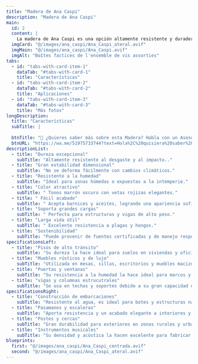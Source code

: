 ```yaml
---
title: "Madera de Ana Caspi"
description: "Madera de Ana Caspi"
main:
  id: 2
  content: |
    La madera de Ana Caspi es una opción altamente resistente y duradera, utilizada en la carpintería y construcción debido a su alta densidad y gran estabilidad. Su coloración varía entre tonos marrón oscuro y rojizo, con una textura fina y uniforme. Es conocida por su gran resistencia a la humedad y a los ataques de insectos, lo que la hace ideal para aplicaciones tanto en interiores como en exteriores.
  imgCard: "@/images/ana_caspi/Ana_Caspi_ateral.avif"
  imgMain: "@/images/ana_caspi/Ana_Caspi.avif"
  imgAlt: "Boîtes factices de l'ensemble de vis assorties"
tabs:
  - id: "tabs-with-card-item-1"
    dataTab: "#tabs-with-card-1"
    title: "Características"
  - id: "tabs-with-card-item-2"
    dataTab: "#tabs-with-card-2"
    title: "Aplicaciones"
  - id: "tabs-with-card-item-3"
    dataTab: "#tabs-with-card-3"
    title: "Más fotos"
longDescription:
  title: "Características"
  subTitle: |
    
  btnTitle: "📲 ¿Quieres saber más sobre esta Madera? Habla con un Asesor"
  btnURL: "https://wa.me/51975733744?text=Hola%2C%20quisiera%20saber%20m%C3%A1s%20sobre%20la%20madera%20de%20Ana_Caspi%20disponible%20en%20Cheaper%20Buy."
descriptionList:
  - title: "Dureza excepcional"
    subTitle: "Altamente resistente al desgaste y al impacto.."
  - title: "Gran estabilidad dimensional"
    subTitle: "No se deforma fácilmente con cambios climáticos."
  - title: "Resistente a la humedad"
    subTitle: "Ideal para zonas húmedas o expuestas a la intemperie."
  - title: "Color atractivo"
    subTitle: " Tonos marrón oscuro con vetas rojizas elegantes."
  - title: " Fácil acabado"
    subTitle: " Acepta barnices y aceites, logrando una apariencia sofisticada."
  - title: "Soporta grandes cargas"
    subTitle: " Perfecta para estructuras y vigas de alto peso."
  - title: "Larga vida útil"
    subTitle: " Excelente resistencia a plagas y hongos."
  - title: "Sostenibilidad"
    subTitle: "Puede provenir de fuentes certificadas y de manejo responsable."
specificationsLeft:
  - title: "Pisos de alto tránsito"
    subTitle: "Su dureza la hace ideal para suelos en viviendas y oficinas."
  - title: "Muebles rústicos y de lujo"
    subTitle: "Utilizada en mesas, sillas, escritorios y muebles macizos."
  - title: "Puertas y ventanas"
    subTitle: "Su resistencia a la humedad la hace ideal para marcos y estructuras exteriores."
  - title: "vigas y columnas estrucutrales"
    subTitle: "Se usa en techos y soportes debido a su gran capacidad de carga."
specificationsRight:
  - title: "Construcción de embarcaciones"
    subTitle: "Resistente al agua, es ideal para botes y estructuras navales."
  - title: "Pasamanos y escaleras"
    subTitle: "Aporta resistencia y un acabado elegante a interiores y exteriores."
  - title: "Postes y cercas"
    subTitle: "Gran durabilidad para exteriores en zonas rurales y urbanas."
  - title: "Instrumentos musicales"
    subTitle: "Su densidad y acústica la hacen excelente para fabricar guitarras y tambores."
blueprints:
  first: "@/images/ana_caspi/Ana_Caspi_centrada.avif"
  second: "@/images/ana_caspi/Ana_Caspi_ateral.avif"
---
```

